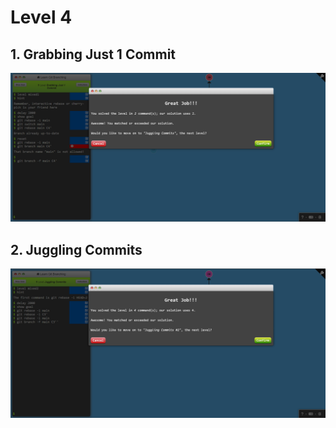 # Level 4

## 1. Grabbing Just 1 Commit

![alt text](image-10.png)

## 2. Juggling Commits

![alt text](image-11.png)


